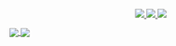 <p align="center">
  <a href="https://twitter.com/rapp_regularguy">
    <img src="https://img.shields.io/twitter/follow/asawgi?style=for-the-badge&label=%40rapp_regularguy&logo=twitter&logoColor=00AEFF&labelColor=black&color=7fff00">
  </a>
  <a href="https://www.linkedin.com/in/mohammad-rafly-a03aa91aa/">
    <img src="https://img.shields.io/badge/-mohammad%20rafly-blue?style=for-the-badge&logo=Linkedin&logoColor=00AEFF&labelColor=black&color=black">
  </a>
  <a href="mailto:mohammadrafly19@gmail.com">
    <img src="https://img.shields.io/badge/mohammadrafly19@gmail.com-0078D4?style=for-the-badge&logo=Microsoft-Outlook&logoColor=00AEFF&labelColor=black&color=black">
  </a>
</p>

<a href="https://github.com/mohamamdrafly">
  <img align="center" src="https://github-readme-stats.vercel.app/api/top-langs?username=mohamamdrafly&show_icons=true&theme=dracula&locale=en&layout=compact"/>
</a>
<a href="https://github.com/mohammadrafly">
  <img align="center" src="https://github-readme-stats.vercel.app/api?username=mohamamdrafly&show_icons=true&theme=dracula&locale=en" />
</a>
